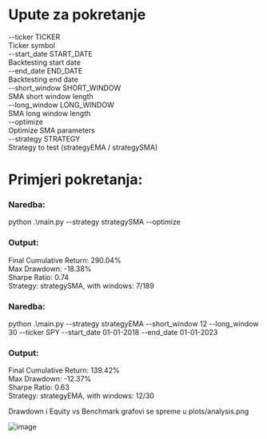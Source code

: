 # Upute za pokretanje

  --ticker TICKER       
  Ticker symbol  
  --start_date START_DATE  
  Backtesting start date  
  --end_date END_DATE   
  Backtesting end date  
  --short_window SHORT_WINDOW  
  SMA short window length  
  --long_window LONG_WINDOW  
  SMA long window length  
  --optimize            
  Optimize SMA parameters  
  --strategy STRATEGY   
  Strategy to test  (strategyEMA / strategySMA)

  # Primjeri pokretanja:

  ### Naredba:
  python .\main.py --strategy strategySMA --optimize  
  ### Output:  
  Final Cumulative Return: 290.04%  
  Max Drawdown: -18.38%  
  Sharpe Ratio: 0.74  
  Strategy: strategySMA, with windows: 7/189    

  ### Naredba:  
  python .\main.py --strategy strategyEMA --short_window 12 --long_window 30 --ticker SPY --start_date 01-01-2018 --end_date 01-01-2023  
  ### Output:  
  Final Cumulative Return: 139.42%  
  Max Drawdown: -12.37%  
  Sharpe Ratio: 0.63  
  Strategy: strategyEMA, with windows: 12/30  

  Drawdown i Equity vs Benchmark grafovi se spreme u plots/analysis.png

![image](https://github.com/user-attachments/assets/dc162692-bc3f-4885-8db8-b30821dbbe83)





